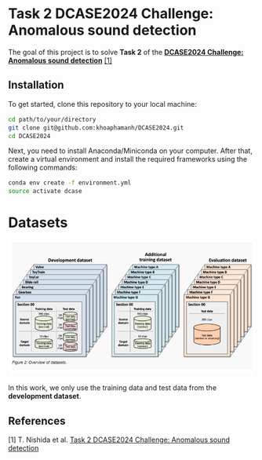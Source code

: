 # Task 2 DCASE2024 Challenge: Anomalous sound detection

The goal of this project is to solve **Task 2** of the [**DCASE2024 Challenge: Anomalous sound detection**](https://dcase.community/challenge2024/task-first-shot-unsupervised-anomalous-sound-detection-for-machine-condition-monitoring) [[1]](#1)

## Installation
To get started, clone this repository to your local machine:
```bash
cd path/to/your/directory
git clone git@github.com:khoaphamanh/DCASE2024.git
cd DCASE2024
```
Next, you need to install Anaconda/Miniconda on your computer. After that, create a virtual environment and install the required frameworks using the following commands:
```bash
conda env create -f environment.yml
source activate dcase
```

# Datasets
![data_img](visualize/data_img.png)

In this work, we only use the training data and test data from the **development dataset**. 

## References
<a id="1">[1]</a>
T. Nishida et al.
[Task 2 DCASE2024 Challenge: Anomalous sound detection ](https://github.com/domenVres/Robust-LIME-SHAP-and-IME/tree/master)
